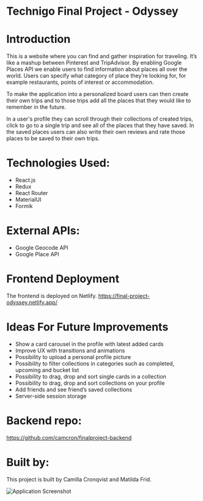 # Technigo Final Project - Odyssey
# Introduction
This is a website where you can find and gather inspiration for traveling. It’s like a mashup between Pinterest and TripAdvisor. By enabling Google Places API we enable users to find information about places all over the world. Users can specify what category of place they’re looking for, for example restaurants, points of interest or accommodation.  
  
To make the application into a personalized board users can then create their own trips and to those trips add all the places that they would like to remember in the future.  
  
In a user's profile they can scroll through their collections of created trips, click to go to a single trip and see all of the places that they have saved. In the saved places users can also write their own reviews and rate those places to be saved to their own trips.

# Technologies Used:
- React.js
- Redux
- React Router
- MaterialUI
- Formik

# External APIs:
- Google Geocode API
- Google Place API 

# Frontend Deployment
The frontend is deployed on Netlify.
https://final-project-odyssey.netlify.app/

# Ideas For Future Improvements
- Show a card carousel in the profile with latest added cards  
- Improve UX with transitions and animations  
- Possibility to upload a personal profile picture  
- Possibility to filter collections in categories such as completed, upcoming and bucket list  
- Possibility to drag, drop and sort single cards in a collection  
- Possibility to drag, drop and sort collections on your profile  
- Add friends and see friend’s saved collections  
- Server-side session storage  

# Backend repo:
https://github.com/camcron/finalproject-backend

# Built by:
This project is built by Camilla Cronqvist and Matilda Frid.
  
![Application Screenshot](https://i.postimg.cc/MG9mYhTd/SDADFAS2.png)